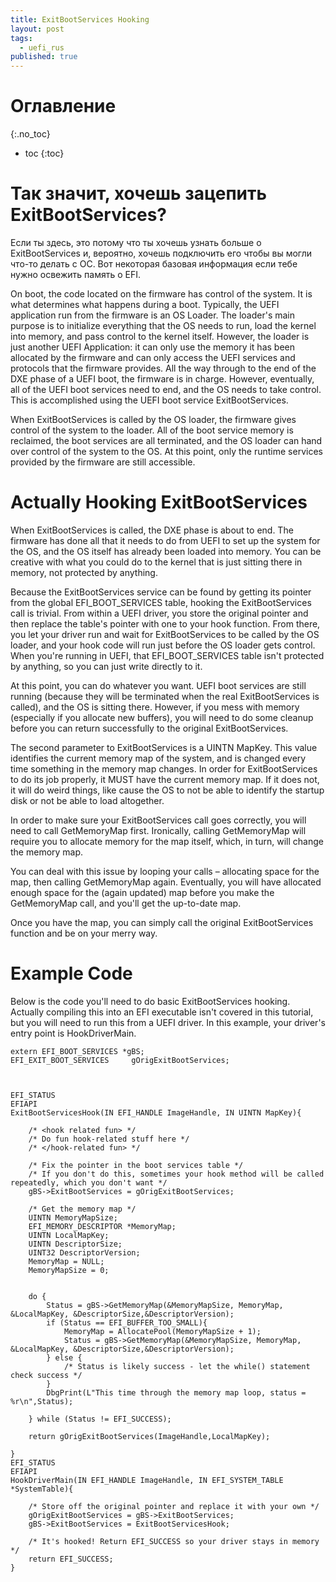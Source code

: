 ```yaml
---
title: ExitBootServices Hooking
layout: post
tags:
  - uefi_rus
published: true
---
```


# Оглавление
{:.no_toc}

* toc
{:toc}

# Так значит, хочешь зацепить ExitBootServices?

Если ты здесь, это потому что ты хочешь узнать больше о ExitBootServices и, вероятно, хочешь подключить его чтобы вы могли что-то делать с ОС. Вот некоторая базовая информация если тебе нужно освежить память о EFI.
 

On boot, the code located on the firmware has control of the system. It is what determines what happens during a boot. Typically, the UEFI application run from the firmware is an OS Loader. The loader's main purpose is to initialize everything that the OS needs to run, load the kernel into memory, and pass control to the kernel itself. However, the loader is just another UEFI Application: it can only use the memory it has been allocated by the firmware and can only access the UEFI services and protocols that the firmware provides. All the way through to the end of the DXE phase of a UEFI boot, the firmware is in charge. However, eventually, all of the UEFI boot services need to end, and the OS needs to take control. This is accomplished using the UEFI boot service ExitBootServices.

When ExitBootServices is called by the OS loader, the firmware gives control of the system to the loader. All of the boot service memory is reclaimed, the boot services are all terminated, and the OS loader can hand over control of the system to the OS. At this point, only the runtime services provided by the firmware are still accessible.

# Actually Hooking ExitBootServices

When ExitBootServices is called, the DXE phase is about to end. The firmware has done all that it needs to do from UEFI to set up the system for the OS, and the OS itself has already been loaded into memory. You can be creative with what you could do to the kernel that is just sitting there in memory, not protected by anything.

Because the ExitBootServices service can be found by getting its pointer from the global EFI_BOOT_SERVICES table, hooking the ExitBootServices call is trivial. From within a UEFI driver, you store the original pointer and then replace the table's pointer with one to your hook function. From there, you let your driver run and wait for ExitBootServices to be called by the OS loader, and your hook code will run just before the OS loader gets control. When you're running in UEFI, that EFI_BOOT_SERVICES table isn't protected by anything, so you can just write directly to it.

At this point, you can do whatever you want. UEFI boot services are still running (because they will be terminated when the real ExitBootServices is called), and the OS is sitting there. However, if you mess with memory (especially if you allocate new buffers), you will need to do some cleanup before you can return successfully to the original ExitBootServices.

The second parameter to ExitBootServices is a UINTN MapKey. This value identifies the current memory map of the system, and is changed every time something in the memory map changes. In order for ExitBootServices to do its job properly, it MUST have the current memory map. If it does not, it will do weird things, like cause the OS to not be able to identify the startup disk or not be able to load altogether.

In order to make sure your ExitBootServices call goes correctly, you will need to call GetMemoryMap first. Ironically, calling GetMemoryMap will require you to allocate memory for the map itself, which, in turn, will change the memory map.

You can deal with this issue by looping your calls – allocating space for the map, then calling GetMemoryMap again. Eventually, you will have allocated enough space for the (again updated) map before you make the GetMemoryMap call, and you'll get the up-to-date map.

Once you have the map, you can simply call the original ExitBootServices function and be on your merry way.

# Example Code

Below is the code you'll need to do basic ExitBootServices hooking. Actually compiling this into an EFI executable isn't covered in this tutorial, but you will need to run this from a UEFI driver. In this example, your driver's entry point is HookDriverMain.

~~~
extern EFI_BOOT_SERVICES *gBS;
EFI_EXIT_BOOT_SERVICES     gOrigExitBootServices;



EFI_STATUS
EFIAPI
ExitBootServicesHook(IN EFI_HANDLE ImageHandle, IN UINTN MapKey){

	/* <hook related fun> */
	/* Do fun hook-related stuff here */
	/* </hook-related fun> */

	/* Fix the pointer in the boot services table */
	/* If you don't do this, sometimes your hook method will be called repeatedly, which you don't want */
    gBS->ExitBootServices = gOrigExitBootServices;

    /* Get the memory map */
    UINTN MemoryMapSize;
    EFI_MEMORY_DESCRIPTOR *MemoryMap;
    UINTN LocalMapKey;
    UINTN DescriptorSize;
    UINT32 DescriptorVersion;
    MemoryMap = NULL;
    MemoryMapSize = 0;
    
	
    do {  
        Status = gBS->GetMemoryMap(&MemoryMapSize, MemoryMap, &LocalMapKey, &DescriptorSize,&DescriptorVersion);
        if (Status == EFI_BUFFER_TOO_SMALL){
            MemoryMap = AllocatePool(MemoryMapSize + 1);
            Status = gBS->GetMemoryMap(&MemoryMapSize, MemoryMap, &LocalMapKey, &DescriptorSize,&DescriptorVersion);      
        } else {
            /* Status is likely success - let the while() statement check success */
        }
        DbgPrint(L"This time through the memory map loop, status = %r\n",Status);
    
    } while (Status != EFI_SUCCESS);

    return gOrigExitBootServices(ImageHandle,LocalMapKey);

}
EFI_STATUS
EFIAPI
HookDriverMain(IN EFI_HANDLE ImageHandle, IN EFI_SYSTEM_TABLE *SystemTable){

    /* Store off the original pointer and replace it with your own */
    gOrigExitBootServices = gBS->ExitBootServices;
    gBS->ExitBootServices = ExitBootServicesHook;

	/* It's hooked! Return EFI_SUCCESS so your driver stays in memory */
    return EFI_SUCCESS;
}
~~~
